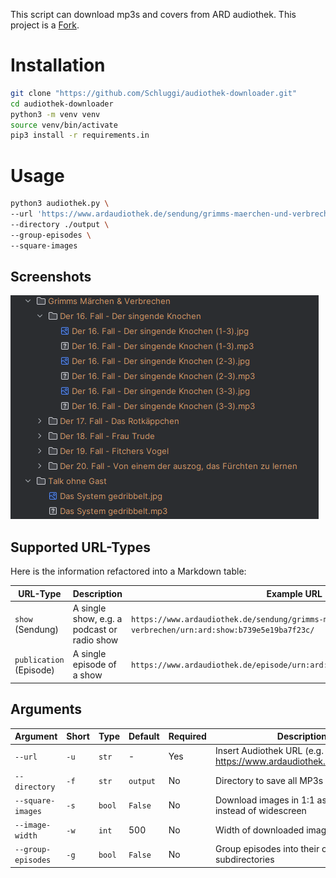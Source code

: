 This script can download mp3s and covers from ARD audiothek.
This project is a [Fork](https://github.com/Leetcore/audiothek-downloader).

# Installation

```bash
git clone "https://github.com/Schluggi/audiothek-downloader.git"
cd audiothek-downloader
python3 -m venv venv
source venv/bin/activate
pip3 install -r requirements.in
```

# Usage

``` bash
python3 audiothek.py \
--url 'https://www.ardaudiothek.de/sendung/grimms-maerchen-und-verbrechen/urn:ard:show:b739e5e19ba7f23c/' \
--directory ./output \
--group-episodes \ 
--square-images
```

## Screenshots

![tree-view.png](screenshots/tree-view.png)

## Supported URL-Types

Here is the information refactored into a Markdown table:

| URL-Type                | Description                                 | Example URL                                                                                         |
|-------------------------|---------------------------------------------|-----------------------------------------------------------------------------------------------------|
| `show` (Sendung)        | A single show, e.g. a podcast or radio show | `https://www.ardaudiothek.de/sendung/grimms-maerchen-und-verbrechen/urn:ard:show:b739e5e19ba7f23c/` |
| `publication` (Episode) | A single episode of a show                  | `https://www.ardaudiothek.de/episode/urn:ard:publication:87d9866e81da85d0/`                         |

## Arguments

| Argument           | Short | Type   | Default  | Required | Description                                                         |
|--------------------|-------|--------|----------|----------|---------------------------------------------------------------------|
| `--url`            | `-u`  | `str`  | -        | Yes      | Insert Audiothek URL (e.g. https://www.ardaudiothek.de/sendung/...) |
| `--directory`      | `-f`  | `str`  | `output` | No       | Directory to save all MP3s                                          |
| `--square-images`  | `-s`  | `bool` | `False`  | No       | Download images in 1:1 aspect ratio instead of widescreen           |
| `--image-width`    | `-w`  | `int`  | 500      | No       | Width of downloaded images                           |
| `--group-episodes` | `-g`  | `bool` | `False`  | No       | Group episodes into their own subdirectories                        |
